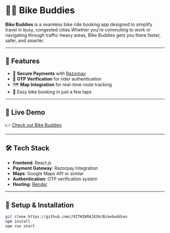 # 🚴‍♀️ Bike Buddies

**Bike Buddies** is a seamless bike ride booking app designed to simplify travel in busy, congested cities.Whether you're commuting to work or navigating through traffic-heavy areas, Bike Buddies gets you there faster, safer, and smarter.

---

## 🌟 Features

- 🔐 **Secure Payments** with [Razorpay](https://razorpay.com/)
- 🔄 **OTP Verification** for rider authentication
- 🗺️ **Map Integration** for real-time route tracking
- 🛵 Easy bike booking in just a few taps

---

## 🚀 Live Demo

👉 [Check out Bike Buddies](https://bikebuddiezz.onrender.com)

---

## 🛠 Tech Stack

- **Frontend**: React.js
- **Payment Gateway**: Razorpay Integration
- **Maps**: Google Maps API or similar
- **Authentication**: OTP verification system
- **Hosting**: [Render](https://render.com) 

---

## 🧩 Setup & Installation

```bash
git clone https://github.com//RITHIKRAJESH/Bikebuddies
npm install
npm run start
